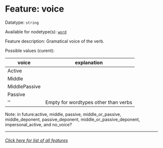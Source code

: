 # Feature: voice

Datatype: `string`

Available for nodetype(s): [`word`](wordnodefeatures.md)

Feature description: Gramatical voice of the verb.

Possible values (curent): 

voice | explanation
--- | --- 
Active |
Middle |
MiddlePassive |
Passive | 
'' | Empty for wordtypes other than verbs

Note: in future:active, middle, passive, middle_or_passive, middle_deponent, passive_deponent, middle_or_passive_deponent, impersonal_active, and no_voice?

---
###### [Click here for list of all features](home.md)
